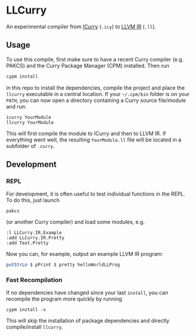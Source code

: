 # LLCurry

An experimental compiler from [ICurry](https://git.ps.informatik.uni-kiel.de/curry-packages/icurry) (`.icy`) to [LLVM IR](https://llvm.org/docs/LangRef.html) (`.ll`).

## Usage

To use this compile, first make sure to have a recent Curry compiler (e.g. PAKCS) and the Curry Package Manager (CPM) installed. Then run

```bash
cypm install
```

in this repo to install the dependencies, compile the project and place the `llcurry` executable in a central location. If your `~/.cpm/bin` folder is on your `PATH`, you can now open a directory containing a Curry source file/module and run:

```
icurry YourModule
llcurry YourModule
```

This will first compile the module to ICurry and then to LLVM IR. If everything went well, the resulting `YourModule.ll` file will be located in a subfolder of `.curry`.

## Development

### REPL

For development, it is often useful to test individual functions in the REPL. To do this, just launch

```
pakcs
```

(or another Curry compiler) and load some modules, e.g.

```
:l LLCurry.IR.Example
:add LLCurry.IR.Pretty
:add Text.Pretty
```

Now you can, for example, output an example LLVM IR program:

```curry
putStrLn $ pPrint $ pretty helloWorldLLProg
```

### Fast Recompilation

If no dependencies have changed since your last `install`, you can recompile the program more quickly by running

```
cypm install -x
```

This will skip the installation of package dependencies and directly compile/install `llcurry`.
